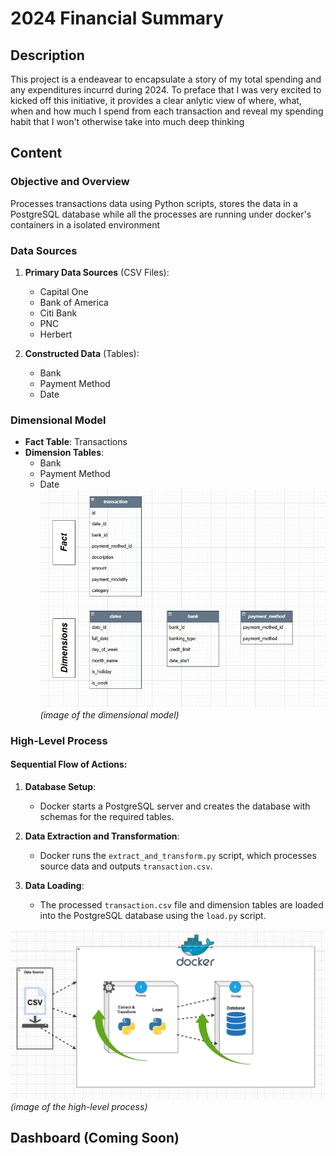 # 2024 Financial Summary

## Description
This project is a endeavear to encapsulate a story of my total spending and any expenditures incurrd during 2024. To preface that I was very excited to kicked off this initiative, it provides a clear anlytic view of where, what, when and how much I spend from each transaction and reveal my spending habit that I won't otherwise take into much deep thinking

## Content

### Objective and Overview
Processes transactions data using Python scripts, stores the data in a PostgreSQL database while all the processes are running under docker's containers in a isolated environment

### Data Sources

1. **Primary Data Sources** (CSV Files):  
   - Capital One  
   - Bank of America  
   - Citi Bank  
   - PNC  
   - Herbert  

2. **Constructed Data** (Tables):  
   - Bank  
   - Payment Method  
   - Date  

### Dimensional Model 
- **Fact Table**: Transactions  
- **Dimension Tables**:  
  - Bank  
  - Payment Method  
  - Date  
![Dimensional Model](Assets/dimensional_model.png)
*(image of the dimensional model)*  

### High-Level Process

#### Sequential Flow of Actions:
1. **Database Setup**:  
   - Docker starts a PostgreSQL server and creates the database with schemas for the required tables.  

2. **Data Extraction and Transformation**:  
   - Docker runs the `extract_and_transform.py` script, which processes source data and outputs `transaction.csv`.  

3. **Data Loading**:  
   - The processed `transaction.csv` file and dimension tables are loaded into the PostgreSQL database using the `load.py` script.  

![Architecture](Assets/architecture.png)
*(image of the high-level process)*  

## Dashboard (Coming Soon)



